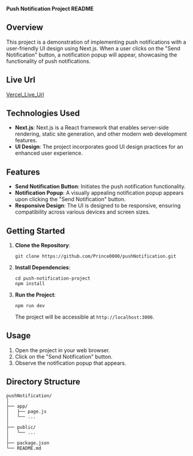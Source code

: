 **Push Notification Project README**

## Overview
This project is a demonstration of implementing push notifications with a user-friendly UI design using Next.js. When a user clicks on the "Send Notification" button, a notification popup will appear, showcasing the functionality of push notifications.

## Live Url
[Vercel_Live_Url]([https://www.example.com](https://push-notification-sandy.vercel.app/))


## Technologies Used
- **Next.js**: Next.js is a React framework that enables server-side rendering, static site generation, and other modern web development features.
- **UI Design**: The project incorporates good UI design practices for an enhanced user experience.

## Features
- **Send Notification Button**: Initiates the push notification functionality.
- **Notification Popup**: A visually appealing notification popup appears upon clicking the "Send Notification" button.
- **Responsive Design**: The UI is designed to be responsive, ensuring compatibility across various devices and screen sizes.

## Getting Started
1. **Clone the Repository**: 
   ```
   git clone https://github.com/Prince0000/pushNotification.git
   ```
2. **Install Dependencies**: 
   ```
   cd push-notification-project
   npm install
   ```
3. **Run the Project**: 
   ```
   npm run dev
   ```
   The project will be accessible at `http://localhost:3000`.

## Usage
1. Open the project in your web browser.
2. Click on the "Send Notification" button.
3. Observe the notification popup that appears.

## Directory Structure
```
pushNotification/
│
├── app/           
│   ├── page.js         
│   └── ...
│
├── public/             
│   └── ...
│
├── package.json         
└── README.md             
```
